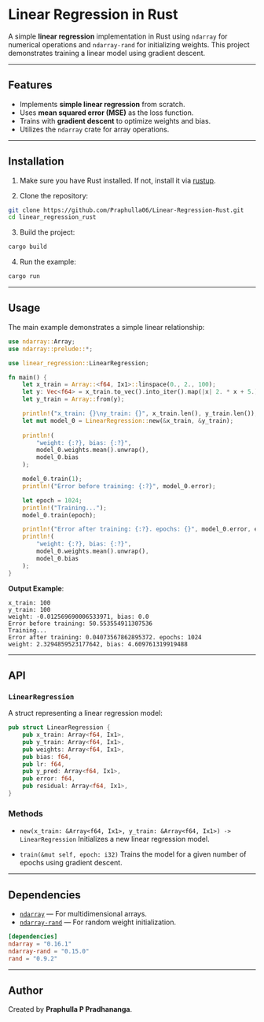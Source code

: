 # Linear Regression in Rust

A simple **linear regression** implementation in Rust using `ndarray` for numerical operations and `ndarray-rand` for initializing weights. This project demonstrates training a linear model using gradient descent.

---

## Features

* Implements **simple linear regression** from scratch.
* Uses **mean squared error (MSE)** as the loss function.
* Trains with **gradient descent** to optimize weights and bias.
* Utilizes the `ndarray` crate for array operations.

---

## Installation

1. Make sure you have Rust installed. If not, install it via [rustup](https://www.rust-lang.org/tools/install).

2. Clone the repository:

```bash
git clone https://github.com/Praphulla06/Linear-Regression-Rust.git
cd linear_regression_rust
```

3. Build the project:

```bash
cargo build
```

4. Run the example:

```bash
cargo run
```

---

## Usage

The main example demonstrates a simple linear relationship:

```rust
use ndarray::Array;
use ndarray::prelude::*;

use linear_regression::LinearRegression;

fn main() {
    let x_train = Array::<f64, Ix1>::linspace(0., 2., 100);
    let y: Vec<f64> = x_train.to_vec().into_iter().map(|x| 2. * x + 5.).collect();
    let y_train = Array::from(y);

    println!("x_train: {}\ny_train: {}", x_train.len(), y_train.len());
    let mut model_0 = LinearRegression::new(&x_train, &y_train);
    
    println!(
        "weight: {:?}, bias: {:?}",
        model_0.weights.mean().unwrap(),
        model_0.bias
    );

    model_0.train(1);
    println!("Error before training: {:?}", model_0.error);

    let epoch = 1024;
    println!("Training...");
    model_0.train(epoch);

    println!("Error after training: {:?}. epochs: {}", model_0.error, epoch);
    println!(
        "weight: {:?}, bias: {:?}",
        model_0.weights.mean().unwrap(),
        model_0.bias
    );
}
```

**Output Example**:

```
x_train: 100
y_train: 100
weight: -0.012569690006533971, bias: 0.0
Error before training: 50.553554911307536
Training...
Error after training: 0.04073567862895372. epochs: 1024
weight: 2.3294859523177642, bias: 4.609761319919488
```

---

## API

### `LinearRegression`

A struct representing a linear regression model:

```rust
pub struct LinearRegression {
    pub x_train: Array<f64, Ix1>,
    pub y_train: Array<f64, Ix1>,
    pub weights: Array<f64, Ix1>,
    pub bias: f64,
    pub lr: f64,
    pub y_pred: Array<f64, Ix1>,
    pub error: f64,
    pub residual: Array<f64, Ix1>,
}
```

### Methods

* `new(x_train: &Array<f64, Ix1>, y_train: &Array<f64, Ix1>) -> LinearRegression`
  Initializes a new linear regression model.

* `train(&mut self, epoch: i32)`
  Trains the model for a given number of epochs using gradient descent.

---

## Dependencies

* [`ndarray`](https://crates.io/crates/ndarray) — For multidimensional arrays.
* [`ndarray-rand`](https://crates.io/crates/ndarray-rand) — For random weight initialization.

```toml
[dependencies]
ndarray = "0.16.1"
ndarray-rand = "0.15.0"
rand = "0.9.2"
```

---

## Author

Created by **Praphulla P Pradhananga**.
